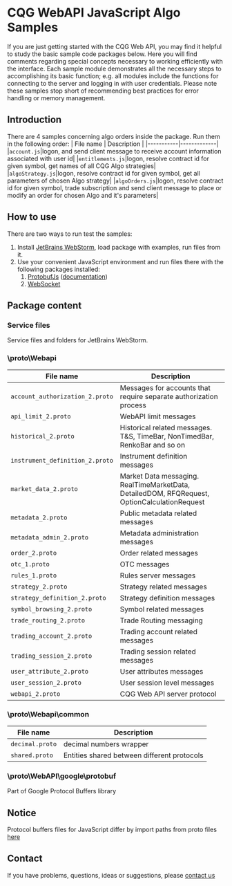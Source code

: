 # CQG WebAPI JavaScript Algo Samples

If you are just getting started with the CQG Web API, you may find it helpful to study the basic sample code packages below. Here you will find comments regarding special concepts necessary to working efficiently with the interface. Each sample module demonstrates all the necessary steps to accomplishing its basic function; e.g. all modules include the functions for connecting to the server and logging in with user credentials. Please note these samples stop short of recommending best practices for error handling or memory management.

## Introduction
There are 4 samples concerning algo orders inside the package. Run them in the following order:
| File name | Description |
|-----------|-------------|
|`account.js`|logon, and send client message to receive account information associated with user id|
|`entitlements.js`|logon, resolve contract id for given symbol, get names of all CQG Algo strategies|
|`algoStrategy.js`|logon, resolve contract id for given symbol, get all parameters of chosen Algo strategy|
|`algoOrders.js`|logon, resolve contract id for given symbol, trade subscription and send client message to place or modify an order for chosen Algo and it's parameters|

## How to use
There are two ways to run test the samples:
1. Install [JetBrains WebStorm](https://www.jetbrains.com/webstorm/), load package with examples, run files from it.
2. Use your convenient JavaScript environment and run files there with the following packages installed:
    1. [ProtobufJs](https://github.com/protobufjs/protobuf.js) ([documentation](https://www.npmjs.com/package//protobufjs#using-proto-files))
    2. [WebSocket](https://github.com/websockets/ws)

## Package content
### Service files
Service files and folders for JetBrains WebStorm.

### \proto\Webapi
| File name | Description |
|-----------|-------------|
|`account_authorization_2.proto`|Messages for accounts that require separate authorization process|
|`api_limit_2.proto`|WebAPI limit messages|
|`historical_2.proto`|Historical related messages. T&S, TimeBar, NonTimedBar, RenkoBar and so on|
|`instrument_definition_2.proto`|Instrument definition messages|
|`market_data_2.proto`|Market Data messaging. RealTimeMarketData, DetailedDOM, RFQRequest, OptionCalculationRequest|
|`metadata_2.proto`|Public metadata related messages|
|`metadata_admin_2.proto`|Metadata administration messages|
|`order_2.proto`|Order related messages|
|`otc_1.proto`|OTC messages|
|`rules_1.proto`|Rules server messages|
|`strategy_2.proto`|Strategy related messages|
|`strategy_definition_2.proto`|Strategy definition messages|
|`symbol_browsing_2.proto`|Symbol related messages|
|`trade_routing_2.proto`|Trade Routing messaging|
|`trading_account_2.proto`|Trading account related messages|
|`trading_session_2.proto`|Trading session related messages|
|`user_attribute_2.proto`|User attributes messages|
|`user_session_2.proto`|User session level messages|
|`webapi_2.proto`|CQG Web API server protocol|

### \proto\Webapi\common
| File name | Description |
|-----------|-------------|
|`decimal.proto`|decimal numbers wrapper|
|`shared.proto`|Entities shared between different protocols|

### \proto\WebAPI\google\protobuf
Part of Google Protocol Buffers library

## Notice
Protocol buffers files for JavaScript differ by import paths from proto files [here](https://partners.cqg.com/api-resources/web-api/documentation)

## Contact
If you have problems, questions, ideas or suggestions, please [contact us](mailto:apihelp@cqg.com)
